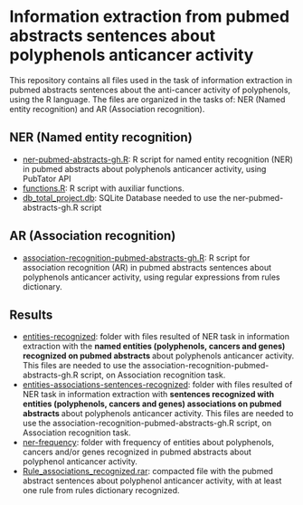 <h1>Information extraction from pubmed abstracts sentences about polyphenols anticancer activity</h1>

<p>This repository contains all files used in the task of information extraction in pubmed abstracts sentences about the anti-cancer activity of polyphenols, using the R language.  The files are organized in the tasks of: NER (Named entity recognition) and AR (Association recognition).</p>

<h2>NER (Named entity recognition)</h2>
<ul>
  <li><a href='https://github.com/ramongsilva/Information-extraction-from-pubmed-abstracts-sentences-about-polyphenols-anticancer-activity/blob/main/ner-pubmed-abstracts-gh.R'>ner-pubmed-abstracts-gh.R</a>: R script for named entity recognition (NER) in pubmed abstracts about polyphenols anticancer activity, using PubTator API</li>
  <li><a href='https://github.com/ramongsilva/Information-extraction-from-pubmed-abstracts-sentences-about-polyphenols-anticancer-activity/blob/main/functions.R'>functions.R</a>: R script with auxiliar functions.</li>
   <li><a href='https://drive.google.com/file/d/1ZxQOrWO0SXXDvnnz4yIwlIhWNvw_uDVH/view'>db_total_project.db</a>:  SQLite Database needed to use the ner-pubmed-abstracts-gh.R script</li>
</ul>

<h2>AR (Association recognition)</h2>
<ul>
  <li><a href='https://github.com/ramongsilva/Information-extraction-from-pubmed-abstracts-sentences-about-polyphenols-anticancer-activity/blob/main/association-recognition-pubmed-abstracts-gh.R'>association-recognition-pubmed-abstracts-gh.R</a>: R script for association recognition (AR) in pubmed abstracts sentences about polyphenols anticancer activity, using regular expressions from rules dictionary.</li>
 </ul>

<h2>Results</h2>
<ul>
    <li><a href='https://github.com/ramongsilva/Information-extraction-from-pubmed-abstracts-sentences-about-polyphenols-anticancer-activity/tree/main/entities-recognized'>entities-recognized</a>: folder with files resulted of NER task in information extraction with the <strong>named entities (polyphenols, cancers and genes) recognized on pubmed abstracts </strong> about polyphenols anticancer activity. This files are needed to use the association-recognition-pubmed-abstracts-gh.R script, on Association recognition task.</li>
  <li><a href='https://github.com/ramongsilva/Information-extraction-from-pubmed-abstracts-sentences-about-polyphenols-anticancer-activity/tree/main/entities-associations-sentences-recognized'>entities-associations-sentences-recognized</a>: folder with files resulted of NER task in information extraction with <strong> sentences recognized with entities (polyphenols, cancers and genes) associations on pubmed abstracts </strong> about polyphenols anticancer activity. This files are needed to use the association-recognition-pubmed-abstracts-gh.R script, on Association recognition task.</li>
    <li><a href='https://github.com/ramongsilva/Information-extraction-from-pubmed-abstracts-sentences-about-polyphenols-anticancer-activity/tree/main/ner-frequency'>ner-frequency</a>: folder with frequency of entities about polyphenols, cancers and/or genes recognized in pubmed abstracts about polyphenol anticancer activity.</li>
    <li><a href='https://github.com/ramongsilva/Information-extraction-from-pubmed-abstracts-sentences-about-polyphenols-anticancer-activity/blob/main/Rule_associations_recognized.rar'>Rule_associations_recognized.rar</a>: compacted file with the pubmed abstract sentences about polyphenol anticancer activity,  with at least one rule from rules dictionary recognized.</li>
</ul>



